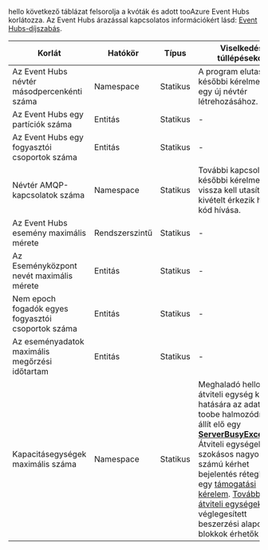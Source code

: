 hello következő táblázat felsorolja a kvóták és adott tooAzure Event Hubs korlátozza. Az Event Hubs árazással kapcsolatos információkért lásd: [Event Hubs-díjszabás](https://azure.microsoft.com/pricing/details/event-hubs/).

| Korlát | Hatókör | Típus | Viselkedés túllépésekor | Érték |
| --- | --- | --- | --- | --- |
| Az Event Hubs névtér másodpercenkénti száma |Namespace |Statikus |A program elutasítja későbbi kérelmeket egy új névtér létrehozásához. |10 |
| Az Event Hubs egy partíciók száma |Entitás |Statikus |- |32 |
| Az Event Hubs egy fogyasztói csoportok száma |Entitás |Statikus |- |20 |
| Névtér AMQP-kapcsolatok száma |Namespace |Statikus |További kapcsolatokat későbbi kérelmek vissza kell utasítani, és kivételt érkezik hello kód hívása. |5,000 |
| Az Event Hubs esemény maximális mérete|Rendszerszintű |Statikus |- |256 KB |
| Az Eseményközpont nevét maximális mérete |Entitás |Statikus |- |50 karakter hosszú lehet |
| Nem epoch fogadók egyes fogyasztói csoportok száma |Entitás |Statikus |- |5 |
| Az eseményadatok maximális megőrzési időtartam |Entitás |Statikus |- |1-7 nap |
| Kapacitásegységek maximális száma |Namespace |Statikus |Meghaladó hello átviteli egység korlát hatására az adatok toobe halmozódni és állít elő egy  **[ServerBusyException](/dotnet/api/microsoft.servicebus.messaging.serverbusyexception)**. Átviteli egységek a szokásos nagyobb számú kérhet bejelentés réteghez egy [támogatási kérelem](/azure/azure-supportability/how-to-create-azure-support-request). [További átviteli egységek](../articles/event-hubs/event-hubs-auto-inflate.md) véglegesített beszerzési alapon 20 blokkok érhetők el. |20 |

